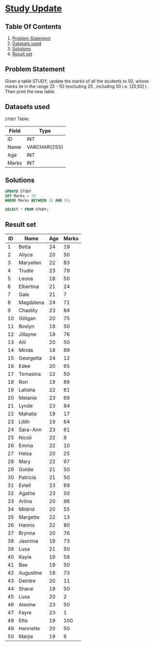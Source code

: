 # [Study Update](https://www.interviewbit.com/problems/study-update/)

## Table Of Contents
1. [Problem Statement]()
2. [Datasets used]()
3. [Solutions]()
4. [Result set]()

## Problem Statement

Given a table STUDY, update the marks of all the students to 50, whose marks lie in the range 25 - 50 (excluding 25 , including 50 i.e. (25,50] ) . Then print the new table.

## Datasets used

```STUDY``` Table:

| Field | Type         |
| ----- | ------------ |
| ID    | INT          |
| Name  | VARCHAR(255) |
| Age   | INT          |
| Marks | INT          |

## Solutions

```sql
UPDATE STUDY
SET Marks = 50
WHERE Marks BETWEEN 26 AND 50;

SELECT * FROM STUDY;
```

## Result set

| **ID** | **Name**  | **Age** | **Marks** |
| ------ | --------- | ------- | --------- |
| 1      | Betta     | 24      | 19        |
| 2      | Allyce    | 20      | 50        |
| 3      | Maryellen | 22      | 83        |
| 4      | Trudie    | 23      | 79        |
| 5      | Leona     | 18      | 50        |
| 6      | Elbertina | 21      | 24        |
| 7      | Gale      | 21      | 7         |
| 8      | Magdalena | 24      | 71        |
| 9      | Chastity  | 23      | 84        |
| 10     | Gilligan  | 20      | 75        |
| 11     | Roslyn    | 18      | 50        |
| 12     | Jillayne  | 19      | 76        |
| 13     | Aili      | 20      | 50        |
| 14     | Minda     | 18      | 89        |
| 15     | Georgetta | 24      | 12        |
| 16     | Edee      | 20      | 65        |
| 17     | Tomasina  | 22      | 50        |
| 18     | Rori      | 19      | 88        |
| 19     | Latisha   | 22      | 61        |
| 20     | Melanie   | 23      | 69        |
| 21     | Lynde     | 23      | 84        |
| 22     | Mahalia   | 19      | 17        |
| 23     | Lilith    | 19      | 64        |
| 24     | Sara-Ann  | 23      | 61        |
| 25     | Nicoli    | 22      | 9         |
| 26     | Emma      | 22      | 10        |
| 27     | Helsa     | 20      | 25        |
| 28     | Mary      | 22      | 97        |
| 29     | Goldie    | 21      | 50        |
| 30     | Patricia  | 21      | 50        |
| 31     | Estell    | 23      | 69        |
| 32     | Agathe    | 23      | 50        |
| 33     | Arlina    | 20      | 96        |
| 34     | Mildrid   | 20      | 55        |
| 35     | Margette  | 22      | 13        |
| 36     | Hannis    | 22      | 80        |
| 37     | Brynna    | 20      | 76        |
| 38     | Jasmina   | 19      | 73        |
| 39     | Lusa      | 21      | 50        |
| 40     | Kayla     | 19      | 58        |
| 41     | Bee       | 19      | 50        |
| 42     | Augustine | 18      | 73        |
| 43     | Deirdre   | 20      | 11        |
| 44     | Sharai    | 19      | 50        |
| 45     | Lusa      | 20      | 2         |
| 46     | Alexine   | 23      | 50        |
| 47     | Fayre     | 23      | 1         |
| 48     | Etta      | 19      | 100       |
| 49     | Henriette | 20      | 50        |
| 50     | Marjie    | 19      | 6         |